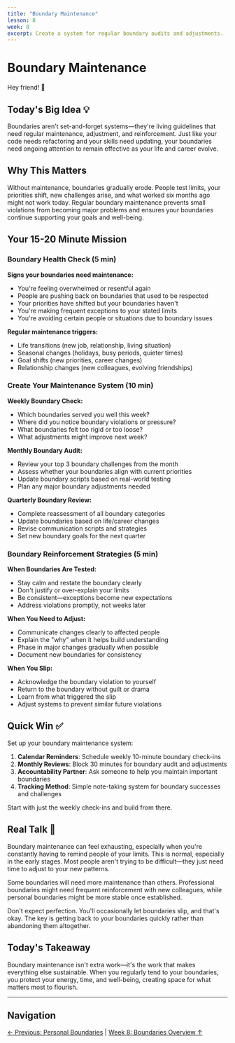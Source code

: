 ```yaml
---
title: "Boundary Maintenance"
lesson: 8
week: 8
excerpt: Create a system for regular boundary audits and adjustments.
---
```


# Boundary Maintenance

Hey friend! 👋

## Today's Big Idea 💡

Boundaries aren't set-and-forget systems—they're living guidelines that need regular maintenance, adjustment, and reinforcement. Just like your code needs refactoring and your skills need updating, your boundaries need ongoing attention to remain effective as your life and career evolve.

## Why This Matters

Without maintenance, boundaries gradually erode. People test limits, your priorities shift, new challenges arise, and what worked six months ago might not work today. Regular boundary maintenance prevents small violations from becoming major problems and ensures your boundaries continue supporting your goals and well-being.

## Your 15-20 Minute Mission

### Boundary Health Check (5 min)

**Signs your boundaries need maintenance:**

- You're feeling overwhelmed or resentful again
- People are pushing back on boundaries that used to be respected
- Your priorities have shifted but your boundaries haven't
- You're making frequent exceptions to your stated limits
- You're avoiding certain people or situations due to boundary issues

**Regular maintenance triggers:**

- Life transitions (new job, relationship, living situation)
- Seasonal changes (holidays, busy periods, quieter times)
- Goal shifts (new priorities, career changes)
- Relationship changes (new colleagues, evolving friendships)

### Create Your Maintenance System (10 min)

**Weekly Boundary Check:**

- Which boundaries served you well this week?
- Where did you notice boundary violations or pressure?
- What boundaries felt too rigid or too loose?
- What adjustments might improve next week?

**Monthly Boundary Audit:**

- Review your top 3 boundary challenges from the month
- Assess whether your boundaries align with current priorities
- Update boundary scripts based on real-world testing
- Plan any major boundary adjustments needed

**Quarterly Boundary Review:**

- Complete reassessment of all boundary categories
- Update boundaries based on life/career changes
- Revise communication scripts and strategies
- Set new boundary goals for the next quarter

### Boundary Reinforcement Strategies (5 min)

**When Boundaries Are Tested:**

- Stay calm and restate the boundary clearly
- Don't justify or over-explain your limits
- Be consistent—exceptions become new expectations
- Address violations promptly, not weeks later

**When You Need to Adjust:**

- Communicate changes clearly to affected people
- Explain the "why" when it helps build understanding
- Phase in major changes gradually when possible
- Document new boundaries for consistency

**When You Slip:**

- Acknowledge the boundary violation to yourself
- Return to the boundary without guilt or drama
- Learn from what triggered the slip
- Adjust systems to prevent similar future violations

## Quick Win ✅

Set up your boundary maintenance system:

1. **Calendar Reminders**: Schedule weekly 10-minute boundary check-ins
2. **Monthly Reviews**: Block 30 minutes for boundary audit and adjustments
3. **Accountability Partner**: Ask someone to help you maintain important boundaries
4. **Tracking Method**: Simple note-taking system for boundary successes and challenges

Start with just the weekly check-ins and build from there.

## Real Talk 💬

Boundary maintenance can feel exhausting, especially when you're constantly having to remind people of your limits. This is normal, especially in the early stages. Most people aren't trying to be difficult—they just need time to adjust to your new patterns.

Some boundaries will need more maintenance than others. Professional boundaries might need frequent reinforcement with new colleagues, while personal boundaries might be more stable once established.

Don't expect perfection. You'll occasionally let boundaries slip, and that's okay. The key is getting back to your boundaries quickly rather than abandoning them altogether.

## Today's Takeaway

Boundary maintenance isn't extra work—it's the work that makes everything else sustainable. When you regularly tend to your boundaries, you protect your energy, time, and well-being, creating space for what matters most to flourish.

---

## Navigation

[← Previous: Personal Boundaries](/journey/week-08/07-personal-boundaries/) | [Week 8: Boundaries Overview ↑](/journey/week-08/)
